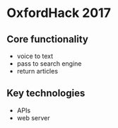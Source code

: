 # OxfordHack 2017

## Core functionality

- voice to text
- pass to search engine
- return articles

## Key technologies

- APIs
- web server
